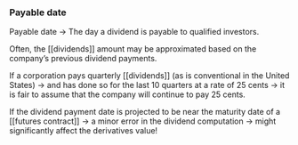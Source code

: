 ### Payable date 

Payable date -> The day a dividend is payable to qualified investors.

Often, the [[dividends]] amount may be approximated based on the company’s previous dividend payments.


If a corporation pays quarterly [[dividends]] (as is conventional in the United States)
	-> and has done so for the last 10 quarters at a rate of 25 cents
	-> it is fair to assume that the company will continue to pay 25 cents.


If the dividend payment date is projected to be near the maturity date of a [[futures contract]] 
-> a minor error in the dividend computation
-> might significantly affect the derivatives value! 